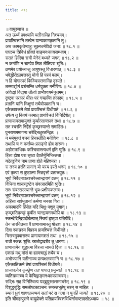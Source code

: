```yaml
---
title: ०१८

---
```

॥ वायुरुवाच ॥  
अत ऊर्ध्वं प्रवक्ष्यामि यतीनामिह निश्चयम्।  
प्रायश्चित्तानि तत्त्वेन यान्यकामकृतानि तु।  
अथ कामकृतेप्याहुः सूक्ष्मधर्मविदो जनाः ॥ १८.१ ॥  
पापञ्च त्रिविधं प्रोक्तं वाङ्मनःकायसम्भवम्।  
सततं हिदिवा रात्रौ येनेदं बध्यते जगत् ॥ १८.२ ॥  
न कर्माणि न चाप्येष तिष्ठ तीतिपरा श्रुतिः।  
क्षणमेव प्रयोज्यन्तु आयुषस्तु विधारणात् ॥ १८.३ ॥  
भवेद्धीरोऽप्रमत्तस्तु योगो हि परमं बलम्।  
न हि योगात्परं किञ्चिन्नराणामिह दृश्यते।  
तस्माद्योगं प्रशंसन्ति धर्मयुक्ता मनीषिणः ॥ १८.४ ॥  
अविद्यां विद्यया तीर्त्वा प्राप्यैश्वयर्मनुत्तमम्।  
दृष्ट्वा परापरं धीराः परं गच्छन्ति तत्पदम् ॥ १८.५ ॥  
व्रतानि यानि भिक्षूणां तथैवोपव्रतानि च।  
एकैकापक्रमे तेषां प्रायश्चित्तं विधीयते ॥ १८.६ ॥  
उपेत्य तु स्त्रियं कामात् प्रायश्चित्तं विनिर्दिशेत् ।  
प्राणायामसमायुक्तं कुर्यात्सान्तपनं तथा ॥ १८.७ ॥  
तत श्चरति निर्द्देशं कृच्छ्रस्यान्ते समाहितः।  
पुनराश्रममागम्य चरेद्भिक्षुरतन्द्रितः ।  
न मर्मयुक्तं वचनं हिनस्तीति मनीषिणः ॥ १८.८ ॥  
तथापि च न कर्त्तव्यः प्रसङ्गो ह्येष दारुणः।  
अहोरात्राधिकः कश्चिन्नास्त्यधर्म इति श्रुतिः ॥ १८.९ ॥  
हिंसा ह्येषा परा सृष्टा दैवतैर्मुनिभिस्तथा।  
यदेतद्द्रविणं नाम प्राणा ह्येते बहिश्चराः।  
स तस्य हरति प्राणान् यो यस्य हरते धनम् ॥ १८.१० ॥  
एवं कृत्वा स दुष्टात्मा भिन्नवृत्तो व्रताच्च्युतः।  
भूयो निर्वेदमापन्नश्चरेच्चान्द्रायणं व्रतम् ॥ १८.११ ॥  
विधिना शास्त्रदृष्टेन संवत्सरमिति श्रुतिः।  
ततः संवत्सरस्यान्ते भूयः प्रक्षीणकल्मषः।  
भूयो निर्वेदमापन्नश्चरेच्चान्द्रायणं व्रतम् ॥ १८.१२ ॥  
अहिंसा सर्वभूतानां कर्मणा मनसा गिरा ।  
अकामादपि हिंसेत यदि भिक्षुः पशून् मृगान्।  
कृच्छ्रातिकृच्छ्रं कुर्वीत चान्द्रायणमथीपि वा ॥ १८.१३ ॥  
स्कन्देदिन्द्रियदौर्बल्यात् स्त्रियं दृष्ट्वा यतिर्यदि।  
तेन धारयितव्या वै प्राणायामास्तु षोडश ॥ १८.१४ ॥  
दिवा स्कन्नस्य विप्रस्य प्रायश्चित्तं विधीयते।  
त्रिरात्रमुपवासश्च प्राणायामशतं तथा ॥ १८.१५ ॥  
रात्रौ स्कन्नः शुचिः स्रातोद्वादशैव तु धारणाः।  
प्राणायामेन शुद्धात्मा विरजा जायते द्विजः ॥ १८.१६ ॥  
एकान्नं मधु मांसं वा ह्यामश्राद्धं तथैव च।  
अभोज्यानि यतीनाञ्च प्रत्यक्षलवणानि च ॥ १८.१७ ॥  
एकैकातिक्रमे तेषां प्रायश्चित्तं विधीयते।  
प्राजापत्येन कृच्छ्रेण ततः पापात् प्रमुच्यते ॥ १८.१८ ॥  
व्यतिक्रमाच्च ये केचिद्वाङ्मनःकायसम्भवम्।  
सद्भिः सह विनिश्चित्य यद्ब्रूयुस्तत्समाचरेत् ॥ १८.१९ ॥  
विशुद्धबुद्धिः समलोष्टकाञ्चनः समस्तभूतेषु चरन् स माहितः ।  
स्थानं ध्रुवं शाश्वतमव्ययं सतां परं स गत्वा न पुनर्हि जायते ॥ १८.२० ॥  
इति श्रीमहापुराणे वायुप्रोक्ते यतिप्रायश्वित्तविधिर्नामाष्टादशोऽध्यायः ॥ १८ ॥